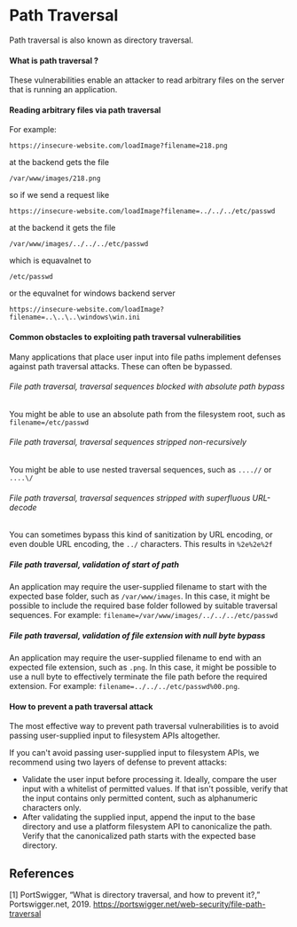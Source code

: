 # Path Traversal

Path traversal is also known as directory traversal.

#### What is path traversal ?
These vulnerabilities enable an attacker to read arbitrary files on the server that is running an application.
#### Reading arbitrary files via path traversal
For example:

`https://insecure-website.com/loadImage?filename=218.png`

at the backend gets the file

`/var/www/images/218.png`

so if we send a request like

`https://insecure-website.com/loadImage?filename=../../../etc/passwd`

at the backend it gets the file

`/var/www/images/../../../etc/passwd`

which is equavalnet to 

`/etc/passwd`

or the equvalnet for windows backend server

`https://insecure-website.com/loadImage?filename=..\..\..\windows\win.ini`

#### Common obstacles to exploiting path traversal vulnerabilities
Many applications that place user input into file paths implement defenses against path traversal attacks. These can often be bypassed.
###### File path traversal, traversal sequences blocked with absolute path bypass
You might be able to use an absolute path from the filesystem root, such as `filename=/etc/passwd`
###### File path traversal, traversal sequences stripped non-recursively 
You might be able to use nested traversal sequences, such as `....//` or `....\/`
###### File path traversal, traversal sequences stripped with superfluous URL-decode
You can sometimes bypass this kind of sanitization by URL encoding, or even double URL encoding, the `../` characters. This results in `%2e%2e%2f`
##### File path traversal, validation of start of path
An application may require the user-supplied filename to start with the expected base folder, such as `/var/www/images`. In this case, it might be possible to include the required base folder followed by suitable traversal sequences. For example: `filename=/var/www/images/../../../etc/passwd`
##### File path traversal, validation of file extension with null byte bypass
An application may require the user-supplied filename to end with an expected file extension, such as `.png`. In this case, it might be possible to use a null byte to effectively terminate the file path before the required extension. For example: `filename=../../../etc/passwd%00.png`.
#### How to prevent a path traversal attack
The most effective way to prevent path traversal vulnerabilities is to avoid passing user-supplied input to filesystem APIs altogether.

If you can't avoid passing user-supplied input to filesystem APIs, we recommend using two layers of defense to prevent attacks:
- Validate the user input before processing it. Ideally, compare the user input with a whitelist of permitted values. If that isn't possible, verify that the input contains only permitted content, such as alphanumeric characters only.
- After validating the supplied input, append the input to the base directory and use a platform filesystem API to canonicalize the path. Verify that the canonicalized path starts with the expected base directory.

## References
[1]
PortSwigger, “What is directory traversal, and how to prevent it?,” Portswigger.net, 2019. https://portswigger.net/web-security/file-path-traversal